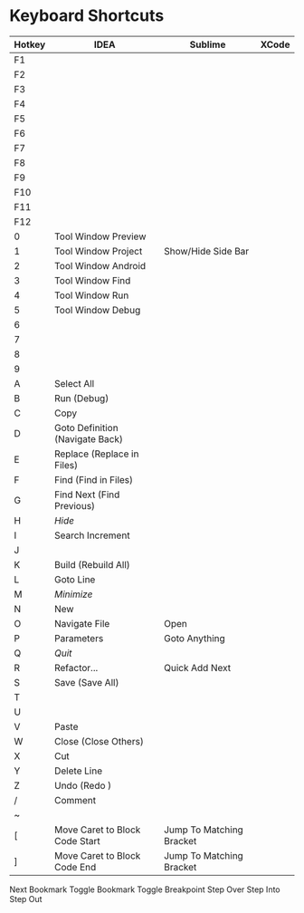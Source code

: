 Keyboard Shortcuts
==================

Hotkey | IDEA | Sublime | XCode
-------|------|---------|------
F1     | | |
F2     | | |
F3     | | |
F4     | | |
F5     | | |
F6     | | |
F7     | | |
F8     | | |
F9     | | |
F10    | | |
F11    | | |
F12    | | |
0      | Tool Window Preview | |
1      | Tool Window Project | Show/Hide Side Bar |
2      | Tool Window Android | |
3      | Tool Window Find | |
4      | Tool Window Run | |
5      | Tool Window Debug | |
6      | | |
7      | | |
8      | | |
9      | | |
A      | Select All | | 
B      | Run (Debug) | |
C      | Copy | | 
D      | Goto Definition (Navigate Back) | |
E      | Replace (Replace in Files) | |
F      | Find (Find in Files) | |
G      | Find Next (Find Previous) | |
H      | _Hide_ | |
I      | Search Increment | |
J      | | |
K      | Build (Rebuild All) | |
L      | Goto Line | |
M      | _Minimize_ | |
N      | New |         |
O      | Navigate File | Open |
P      | Parameters | Goto Anything |
Q      | _Quit_ | |
R      | Refactor... | Quick Add Next |
S      | Save (Save All) | |
T      | | |
U      | | |
V      | Paste | |
W      | Close (Close Others) | |
X      | Cut | |
Y      | Delete Line | |
Z      | Undo (Redo )| |
/      | Comment | |
~      | | |
[      | Move Caret to Block Code Start | Jump To Matching Bracket |
]      | Move Caret to Block Code End | Jump To Matching Bracket |

Next Bookmark
Toggle Bookmark
Toggle Breakpoint 
Step Over
Step Into
Step Out
